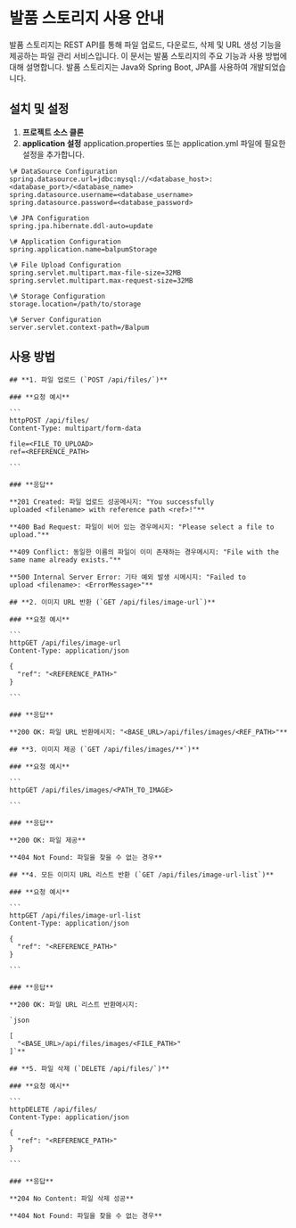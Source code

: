 # 발품 스토리지 사용 안내

발품 스토리지는 REST API를 통해 파일 업로드, 다운로드, 삭제 및 URL 생성 기능을 제공하는 파일 관리 서비스입니다. 이 문서는 발품 스토리지의 주요 기능과 사용 방법에 대해 설명합니다.
발품 스토리지는 Java와 Spring Boot, JPA를 사용하여 개발되었습니다.

## 설치 및 설정

1. **프로젝트 소스 클론**
2. **application 설정**
   application.properties 또는 application.yml 파일에 필요한 설정을 추가합니다.
```application.properties
\# DataSource Configuration
spring.datasource.url=jdbc:mysql://<database_host>:<database_port>/<database_name>
spring.datasource.username=<database_username>
spring.datasource.password=<database_password>

\# JPA Configuration
spring.jpa.hibernate.ddl-auto=update

\# Application Configuration
spring.application.name=balpumStorage

\# File Upload Configuration
spring.servlet.multipart.max-file-size=32MB
spring.servlet.multipart.max-request-size=32MB

\# Storage Configuration
storage.location=/path/to/storage

\# Server Configuration
server.servlet.context-path=/Balpum
```


## 사용 방법
    
    ## **1. 파일 업로드 (`POST /api/files/`)**
    
    ### **요청 예시**
    
    ```
    httpPOST /api/files/
    Content-Type: multipart/form-data
    
    file=<FILE_TO_UPLOAD>
    ref=<REFERENCE_PATH>
    
    ```
    
    ### **응답**
    
    **201 Created: 파일 업로드 성공메시지: "You successfully uploaded <filename> with reference path <ref>!"**
    
    **400 Bad Request: 파일이 비어 있는 경우메시지: "Please select a file to upload."**
    
    **409 Conflict: 동일한 이름의 파일이 이미 존재하는 경우메시지: "File with the same name already exists."**
    
    **500 Internal Server Error: 기타 예외 발생 시메시지: "Failed to upload <filename>: <ErrorMessage>"**
    
    ## **2. 이미지 URL 반환 (`GET /api/files/image-url`)**
    
    ### **요청 예시**
    
    ```
    httpGET /api/files/image-url
    Content-Type: application/json
    
    {
      "ref": "<REFERENCE_PATH>"
    }
    
    ```
    
    ### **응답**
    
    **200 OK: 파일 URL 반환메시지: "<BASE_URL>/api/files/images/<REF_PATH>"**
    
    ## **3. 이미지 제공 (`GET /api/files/images/**`)**
    
    ### **요청 예시**
    
    ```
    httpGET /api/files/images/<PATH_TO_IMAGE>
    
    ```
    
    ### **응답**
    
    **200 OK: 파일 제공**
    
    **404 Not Found: 파일을 찾을 수 없는 경우**
    
    ## **4. 모든 이미지 URL 리스트 반환 (`GET /api/files/image-url-list`)**
    
    ### **요청 예시**
    
    ```
    httpGET /api/files/image-url-list
    Content-Type: application/json
    
    {
      "ref": "<REFERENCE_PATH>"
    }
    
    ```
    
    ### **응답**
    
    **200 OK: 파일 URL 리스트 반환메시지:
    
    `json
    
    [
      "<BASE_URL>/api/files/images/<FILE_PATH>"
    ]`**
    
    ## **5. 파일 삭제 (`DELETE /api/files/`)**
    
    ### **요청 예시**
    
    ```
    httpDELETE /api/files/
    Content-Type: application/json
    
    {
      "ref": "<REFERENCE_PATH>"
    }
    
    ```
    
    ### **응답**
    
    **204 No Content: 파일 삭제 성공**
    
    **404 Not Found: 파일을 찾을 수 없는 경우**


